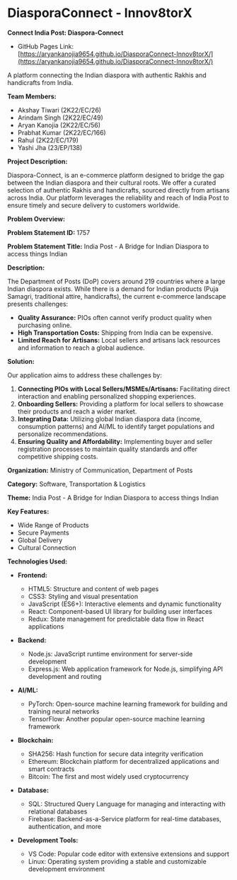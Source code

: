# DiasporaConnect - Innov8torX

**Connect India Post: Diaspora-Connect**

* GitHub Pages Link: [https://aryankanojia9654.github.io/DiasporaConnect-Innov8torX/](https://aryankanojia9654.github.io/DiasporaConnect-Innov8torX/)

A platform connecting the Indian diaspora with authentic Rakhis and handicrafts from India.

**Team Members:**

* Akshay Tiwari (2K22/EC/26)
* Arindam Singh (2K22/EC/49)
* Aryan Kanojia (2K22/EC/56)
* Prabhat Kumar (2K22/EC/166)
* Rahul (2K22/EC/179)
* Yashi Jha (23/EP/138)

**Project Description:**

Diaspora-Connect, is an e-commerce platform designed to bridge the gap between the Indian diaspora and their cultural roots. We offer a curated selection of authentic Rakhis and handicrafts, sourced directly from artisans across India. Our platform leverages the reliability and reach of India Post to ensure timely and secure delivery to customers worldwide. 

**Problem Overview:**

**Problem Statement ID:** 1757

**Problem Statement Title:** India Post - A Bridge for Indian Diaspora to access things Indian

**Description:** 

The Department of Posts (DoP) covers around 219 countries where a large Indian diaspora exists.  While there is a demand for Indian products (Puja Samagri, traditional attire, handicrafts), the current e-commerce landscape presents challenges:

* **Quality Assurance:** PIOs often cannot verify product quality when purchasing online.
* **High Transportation Costs:** Shipping from India can be expensive.
* **Limited Reach for Artisans:** Local sellers and artisans lack resources and information to reach a global audience. 

**Solution:**

Our application aims to address these challenges by:

1. **Connecting PIOs with Local Sellers/MSMEs/Artisans:** Facilitating direct interaction and enabling personalized shopping experiences.
2. **Onboarding Sellers:** Providing a platform for local sellers to showcase their products and reach a wider market.
3. **Integrating Data:** Utilizing global Indian diaspora data (income, consumption patterns) and AI/ML to identify target populations and personalize recommendations.
4. **Ensuring Quality and Affordability:** Implementing buyer and seller registration processes to maintain quality standards and offer competitive shipping costs.

**Organization:** Ministry of Communication, Department of Posts

**Category:** Software, Transportation & Logistics

**Theme:** India Post - A Bridge for Indian Diaspora to access things Indian


**Key Features:**

* Wide Range of Products
* Secure Payments
* Global Delivery
* Cultural Connection



**Technologies Used:**

* **Frontend:**
    * HTML5: Structure and content of web pages
    * CSS3: Styling and visual presentation 
    * JavaScript (ES6+): Interactive elements and dynamic functionality
    * React: Component-based UI library for building user interfaces
    * Redux: State management for predictable data flow in React applications

* **Backend:**
    * Node.js: JavaScript runtime environment for server-side development
    * Express.js: Web application framework for Node.js, simplifying API development and routing
    
* **AI/ML:**
    * PyTorch: Open-source machine learning framework for building and training neural networks
    * TensorFlow: Another popular open-source machine learning framework 

* **Blockchain:**
    * SHA256: Hash function for secure data integrity verification
    * Ethereum: Blockchain platform for decentralized applications and smart contracts
    * Bitcoin: The first and most widely used cryptocurrency

* **Database:**
    * SQL: Structured Query Language for managing and interacting with relational databases
    * Firebase: Backend-as-a-Service platform for real-time databases, authentication, and more

* **Development Tools:**
    * VS Code: Popular code editor with extensive extensions and support
    * Linux: Operating system providing a stable and customizable development environment